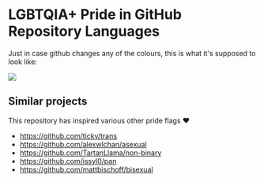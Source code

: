 # LGBTQIA+ Pride in GitHub Repository Languages

Just in case github changes any of the colours,
this is what it's supposed to look like:

![](shot.png)

## Similar projects

This repository has inspired various other pride flags ❤

- https://github.com/ticky/trans
- https://github.com/alexwlchan/asexual
- https://github.com/TartanLlama/non-binary
- https://github.com/issyl0/pan
- https://github.com/mattbischoff/bisexual
